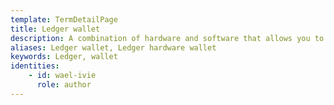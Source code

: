 ```yaml
---
template: TermDetailPage
title: Ledger wallet 
description: A combination of hardware and software that allows you to securely manage your crypto and guides you on your journey towards financial freedom. 
aliases: Ledger wallet, Ledger hardware wallet
keywords: Ledger, wallet
identities: 
    - id: wael-ivie
      role: author
---
```


##
